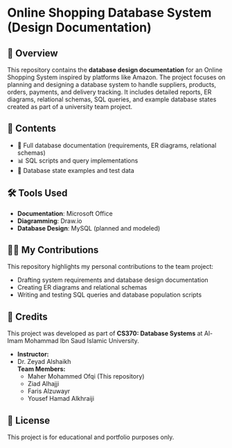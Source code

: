 
# Online Shopping Database System (Design Documentation)

## 📖 Overview
This repository contains the **database design documentation** for an Online Shopping System inspired by platforms like Amazon. The project focuses on planning and designing a database system to handle suppliers, products, orders, payments, and delivery tracking. It includes detailed reports, ER diagrams, relational schemas, SQL queries, and example database states created as part of a university team project.

## 📑 Contents
- 📄 Full database documentation (requirements, ER diagrams, relational schemas)
- 📊 SQL scripts and query implementations
- 📝 Database state examples and test data

## 🛠️ Tools Used
- **Documentation**: Microsoft Office  
- **Diagramming**: Draw.io  
- **Database Design**: MySQL (planned and modeled)

## 👨‍💻 My Contributions
This repository highlights my personal contributions to the team project:
- Drafting system requirements and database design documentation
- Creating ER diagrams and relational schemas
- Writing and testing SQL queries and database population scripts

## 📌 Credits
This project was developed as part of **CS370: Database Systems** at Al-Imam Mohammad Ibn Saud Islamic University.  

- **Instructor:**
- Dr. Zeyad Alshaikh    
 **Team Members:**
  - Maher Mohammed Ofqi (This repository)
  - Ziad Alhajji
  - Faris Alzuwayr
  - Yousef Hamad Alkhraiji

## 📜 License
This project is for educational and portfolio purposes only.
